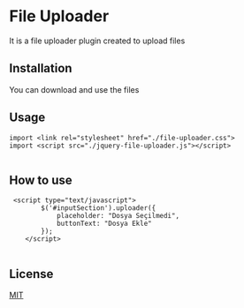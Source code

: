 # File Uploader

It is a file uploader plugin created to upload files

## Installation

You can download and use the files


## Usage

```jQuery Plugin
import <link rel="stylesheet" href="./file-uploader.css">
import <script src="./jquery-file-uploader.js"></script>


```

## How to use

``` 
 <script type="text/javascript">
        $('#inputSection').uploader({
            placeholder: "Dosya Seçilmedi",
            buttonText: "Dosya Ekle"
        });
    </script>
    
```

## License
[MIT](https://choosealicense.com/licenses/mit/)